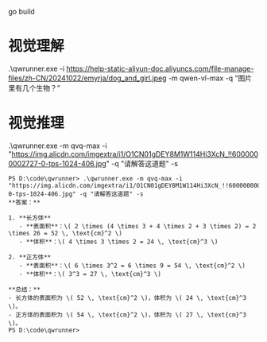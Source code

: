  go build  



 # 视觉理解

 .\qwrunner.exe -i https://help-static-aliyun-doc.aliyuncs.com/file-manage-files/zh-CN/20241022/emyrja/dog_and_girl.jpeg -m qwen-vl-max -q “图片里有几个生物？”


 # 视觉推理

 .\qwrunner.exe -m qvq-max -i "https://img.alicdn.com/imgextra/i1/O1CN01gDEY8M1W114Hi3XcN_!!6000000002727-0-tps-1024-406.jpg" -q "请解答这道题" -s


```
PS D:\code\qwrunner> .\qwrunner.exe -m qvq-max -i "https://img.alicdn.com/imgextra/i1/O1CN01gDEY8M1W114Hi3XcN_!!6000000002727-0-tps-1024-406.jpg" -q "请解答这道题" -s
**答案：**

1. **长方体**
   - **表面积**：\( 2 \times (4 \times 3 + 4 \times 2 + 3 \times 2) = 2 \times 26 = 52 \, \text{cm}^2 \)
   - **体积**：\( 4 \times 3 \times 2 = 24 \, \text{cm}^3 \)

2. **正方体**
   - **表面积**：\( 6 \times 3^2 = 6 \times 9 = 54 \, \text{cm}^2 \)
   - **体积**：\( 3^3 = 27 \, \text{cm}^3 \)

**总结：**
- 长方体的表面积为 \( 52 \, \text{cm}^2 \)，体积为 \( 24 \, \text{cm}^3 \)。
- 正方体的表面积为 \( 54 \, \text{cm}^2 \)，体积为 \( 27 \, \text{cm}^3 \)。
PS D:\code\qwrunner>

```

